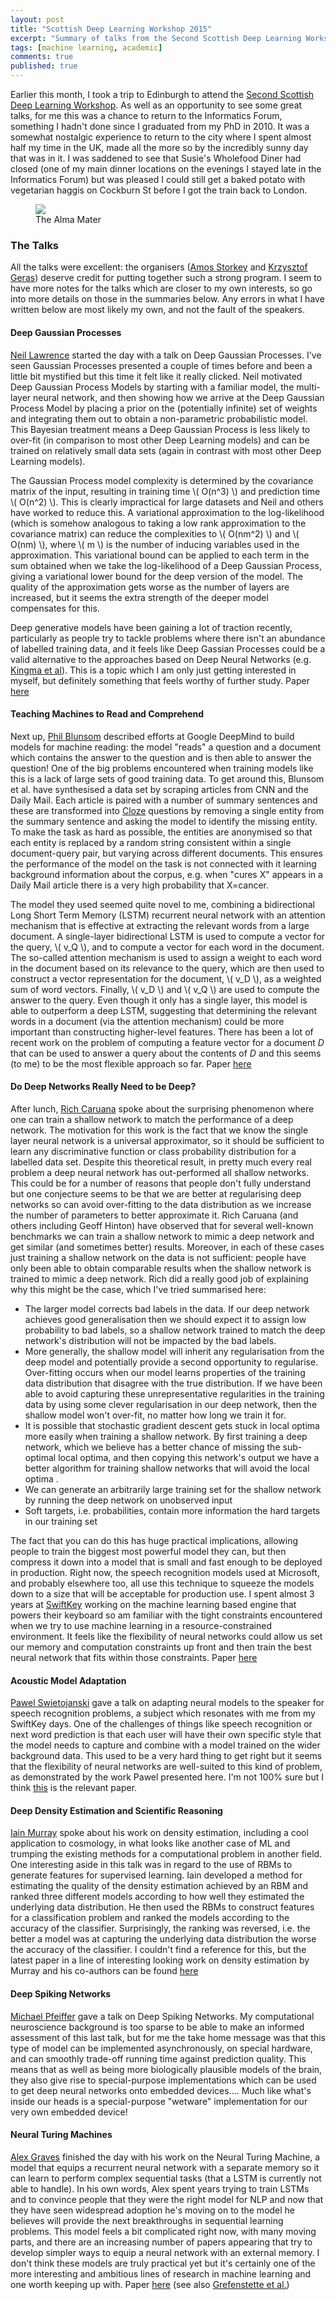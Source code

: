 ```yaml
---
layout: post
title: "Scottish Deep Learning Workshop 2015"
excerpt: "Summary of talks from the Second Scottish Deep Learning Workshop."
tags: [machine learning, academic]
comments: true
published: true
---
```


Earlier this month, I took a trip to Edinburgh to attend the <a
href="http://workshops.inf.ed.ac.uk/deep/deep2015/">Second Scottish
Deep Learning Workshop</a>. As well as an opportunity to see some
great talks, for me this was a chance to return to the Informatics
Forum, something I hadn't done since I graduated from my PhD
in 2010. It was a somewhat nostalgic experience to return to the city
where I spent almost half my time in the UK, made all the more so by
the incredibly sunny day that was in it. I was saddened to see that
Susie's Wholefood Diner had closed (one of my main dinner locations on
the evenings I stayed late in the Informatics Forum) but was pleased I
could still get a baked potato with vegetarian haggis on Cockburn St
before I got the train back to London.

<figure>
<a href="/images/thealmamater.jpg"><img src="/images/thealmamater.jpg"></a>
    <figcaption>The Alma Mater</figcaption>
</figure>

### The Talks

All the talks were excellent: the organisers (<a
href="http://homepages.inf.ed.ac.uk/amos/">Amos Storkey</a> and <a
href="http://homepages.inf.ed.ac.uk/s1060594/">Krzysztof Geras</a>)
deserve credit for putting together such a strong program. I seem to
have more notes for the talks which are closer to my own interests, so
go into more details on those in the summaries below. Any errors in
what I have written below are most likely my own, and not the fault of
the speakers.

#### Deep Gaussian Processes

<a href="http://inverseprobability.com/">Neil Lawrence</a> started the
day with a talk on Deep Gaussian Processes. I've seen Gaussian
Processes presented a couple of times before and been a little bit
mystified but this time it felt like it really clicked. Neil motivated
Deep Gaussian Process Models by starting with a familiar model, the
multi-layer neural network, and then showing how we arrive at the Deep
Gaussian Process Model by placing a prior on the (potentially
infinite) set of weights and integrating them out to obtain a
non-parametric probabilistic model. This Bayesian treatment means a
Deep Gaussian Process is less likely to over-fit (in comparison to
most other Deep Learning models) and can be trained on relatively
small data sets (again in contrast with most other Deep Learning
models).

The Gaussian Process model complexity is determined by the covariance
matrix of the input, resulting in training time \\( O(n^3) \\) and
prediction time \\( O(n^2) \\). This is clearly impractical for large
datasets and Neil and others have worked to reduce this. A variational
approximation to the log-likelihood (which is somehow analogous to
taking a low rank approximation to the covariance matrix) can reduce
the complexities to \\( O(nm^2) \\) and \\( O(nm) \\), where \\( m \\)
is the number of inducing variables used in the approximation. This
variational bound can be applied to each term in the sum obtained when
we take the log-likelihood of a Deep Gaussian Process, giving a
variational lower bound for the deep version of the model. The quality
of the approximation gets worse as the number of layers are increased,
but it seems the extra strength of the deeper model compensates for
this.

Deep generative models have been gaining a lot of traction recently,
particularly as people try to tackle problems where there isn't an
abundance of labelled training data, and it feels like Deep Gassian
Processes could be a valid alternative to the approaches based on Deep
Neural Networks (e.g. <a
href="http://papers.nips.cc/paper/5352-semi-supervised-learning-with-deep-generative-models">Kingma
et al</a>). This is a topic which I am only just getting interested in
myself, but definitely something that feels worthy of further study.
Paper <a
href="http://jmlr.org/proceedings/papers/v31/damianou13a.html">here</a>

#### Teaching Machines to Read and Comprehend

Next up, <a href="https://www.cs.ox.ac.uk/people/phil.blunsom/">Phil
Blunsom</a> described efforts at Google DeepMind to build models for
machine reading: the model "reads" a question and a document which
contains the answer to the question and is then able to answer the
question! One of the big problems encountered when training models
like this is a lack of large sets of good training data. To get around
this, Blunsom et al. have synthesised a data set by scraping articles
from CNN and the Daily Mail. Each article is paired with a number of
summary sentences and these are transformed into <a
href="https://en.wikipedia.org/wiki/Cloze_test">Cloze</a> questions by
removing a single entity from the summary sentence and asking the
model to identify the missing entity. To make the task as hard as
possible, the entities are anonymised so that each entity is replaced
by a random string consistent within a single document-query pair, but
varying across different documents.  This ensures the performance of
the model on the task is not connected with it learning background
information about the corpus, e.g. when "cures X" appears in a Daily
Mail article there is a very high probability that X=cancer.

The model they used seemed quite novel to me, combining a
bidirectional Long Short Term Memory (LSTM) recurrent neural network
with an attention mechanism that is effective at extracting the
relevant words from a large document. A single-layer bidirectional
LSTM is used to compute a vector for the query, \\( v_Q \\), and to
compute a vector for each word in the document. The so-called
attention mechanism is used to assign a weight to each word in the
document based on its relevance to the query, which are then used to
construct a vector representation for the document, \\( v_D \\), as a
weighted sum of word vectors. Finally, \\( v_D \\) and \\( v_Q \\) are
used to compute the answer to the query. Even though it only has a
single layer, this model is able to outperform a deep LSTM, suggesting
that determining the relevant words in a document (via the attention
mechanism) could be more important than constructing higher-level
features. There has been a lot of recent work on the problem of
computing a feature vector for a document *D* that can be used to
answer a query about the contents of *D* and this seems (to me) to be
the most flexible approach so far.  Paper <a href="here
http://arxiv.org/abs/1506.03340">here</a>

#### Do Deep Networks Really Need to be Deep?

After lunch, <a href="http://www.cs.cornell.edu/~caruana/">Rich
Caruana</a> spoke about the surprising phenomenon where one can train
a shallow network to match the performance of a deep network. The
motivation for this work is the fact that we know the single layer
neural network is a universal approximator, so it should be sufficient
to learn any discriminative function or class probability distribution
for a labelled data set. Despite this theoretical result, in pretty
much every real problem a deep neural network has out-performed all
shallow networks. This could be for a number of reasons that people
don't fully understand but one conjecture seems to be that we are
better at regularising deep networks so can avoid over-fitting to the
data distribution as we increase the number of parameters to better
approximate it. Rich Caruana (and others including Geoff Hinton) have
observed that for several well-known benchmarks we can train a shallow
network to mimic a deep network and get similar (and sometimes better)
results. Moreover, in each of these cases just training a shallow
network on the data is not sufficient: people have only been able to
obtain comparable results when the shallow network is trained to mimic
a deep network. Rich did a really good job of explaining why this
might be the case, which I've tried summarised here:

*   The larger model corrects bad labels in the data. If our deep
    network achieves good generalisation then we should expect it to
    assign low probability to bad labels, so a shallow network trained
    to match the deep network's distribution will not be impacted by
    the bad labels.
*   More generally, the shallow model will inherit any regularisation
    from the deep model and potentially provide a second opportunity
    to regularise. Over-fitting occurs when our model learns
    properties of the training data distribution that disagree with
    the true distribution. If we have been able to avoid capturing
    these unrepresentative regularities in the training data by using
    some clever regularisation in our deep network, then the shallow
    model won't over-fit, no matter how long we train it for.
*   It is possible that stochastic gradient descent gets stuck in
    local optima more easily when training a shallow network. By first
    training a deep network, which we believe has a better chance of
    missing the sub-optimal local optima, and then copying this
    network's output we have a better algorithm for training shallow
    networks that will avoid the local optima .
*   We can generate an arbitrarily large training set for the shallow
    network by running the deep network on unobserved input
*   Soft targets, i.e. probabilities, contain more information the
    hard targets in our training set

The fact that you can do this has huge practical implications,
allowing people to train the biggest most powerful model they can, but
then compress it down into a model that is small and fast enough to be
deployed in production. Right now, the speech recognition models used
at Microsoft, and probably elsewhere too, all use this technique to
squeeze the models down to a size that will be acceptable for
production use. I spent almost 3 years at <a
href="http://swiftkey.com/">SwiftKey</a> working on the machine
learning based engine that powers their keyboard so am familiar with
the tight constraints encountered when we try to use machine learning
in a resource-constrained environment. It feels like the flexibility
of neural networks could allow us set our memory and computation
constraints up front and then train the best neural network that fits
within those constraints. Paper <a
href="http://papers.nips.cc/paper/5484-do-deep-nets-really-need-to-be-deep">here</a>

#### Acoustic Model Adaptation

<a href="http://homepages.inf.ed.ac.uk/s1136550/">Pawel
Swietojanski</a> gave a talk on adapting neural models to the speaker
for speech recognition problems, a subject which resonates with me
from my SwiftKey days. One of the challenges of things like speech
recognition or next word prediction is that each user will have their
own specific style that the model needs to capture and combine with a
model trained on the wider background data. This used to be a very
hard thing to get right but it seems that the flexibility of neural
networks are well-suited to this kind of problem, as demonstrated by
the work Pawel presented here. I'm not 100% sure but I think <a
href="http://www.cstr.ed.ac.uk/publications/users/s1136550_abstracts.html#Swietojanski2014_lhuc">this</a>
is the relevant paper.

#### Deep Density Estimation and Scientific Reasoning

<a href="http://homepages.inf.ed.ac.uk/imurray2/">Iain Murray</a>
spoke about his work on density estimation, including a cool
application to cosmology, in what looks like another case of ML and
trumping the existing methods for a computational problem in another
field. One interesting aside in this talk was in regard to the use of
RBMs to generate features for supervised learning. Iain developed a
method for estimating the quality of the density estimation achieved
by an RBM and ranked three different models according to how well they
estimated the underlying data distribution. He then used the RBMs to
construct features for a classification problem and ranked the models
according to the accuracy of the classifier. Surprisingly, the ranking
was reversed, i.e. the better a model was at capturing the underlying
data distribution the worse the accuracy of the classifier. I couldn't
find a reference for this, but the latest paper in a line of
interesting looking work on density estimation by Murray and his
co-authors can be found <a
href="http://homepages.inf.ed.ac.uk/imurray2/pub/15made/">here</a>

#### Deep Spiking Networks

<a href="https://www.ini.uzh.ch/people/pfeiffer">Michael Pfeiffer</a>
gave a talk on Deep Spiking Networks. My computational neuroscience
background is too sparse to be able to make an informed assessment of
this last talk, but for me the take home message was that this type of
model can be implemented asynchronously, on special hardware, and can
smoothly trade-off running time against prediction quality. This means
that as well as being more biologically plausible models of the brain,
they also give rise to special-purpose implementations which can be
used to get deep neural networks onto embedded devices.... Much like
what's inside our heads is a special-purpose "wetware" implementation
for our very own embedded device!

#### Neural Turing Machines

<a href="http://www.cs.toronto.edu/~graves/">Alex Graves</a> finished
the day with his work on the Neural Turing Machine, a model that
equips a recurrent neural network with a separate memory so it can
learn to perform complex sequential tasks (that a LSTM is currently
not able to handle). In his own words, Alex spent years trying to
train LSTMs and to convince people that they were the right model for
NLP and now that they have seen widespread adoption he's moving on to
the model he believes will provide the next breakthroughs in
sequential learning problems. This model feels a bit complicated right
now, with many moving parts, and there are an increasing number of
papers appearing that try to develop simpler ways to equip a neural
network with an external memory. I don't think these models are truly
practical yet but it's certainly one of the more interesting and
ambitious lines of research in machine learning and one worth keeping
up with. Paper <a href="http://arxiv.org/abs/1410.5401">here</a> (see
also <a href="http://arxiv.org/abs/1506.02516">Grefenstette et
al.</a>)
